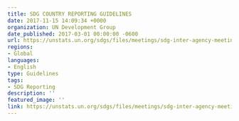 ```yaml
---
title: SDG COUNTRY REPORTING GUIDELINES
date: 2017-11-15 14:09:34 +0000
organization: UN Development Group
date_published: 2017-03-01 00:00:00 -0600
url: https://unstats.un.org/sdgs/files/meetings/sdg-inter-agency-meeting-2017/8.UNDG%20WG%20on%20SD-SDG%20Country%20Reporting%20Guidelines.pdf
regions:
- Global
languages:
- English
type: Guidelines
tags:
- SDG Reporting
description: ''
featured_image: ''
link: https://unstats.un.org/sdgs/files/meetings/sdg-inter-agency-meeting-2017/8.UNDG%20WG%20on%20SD-SDG%20Country%20Reporting%20Guidelines.pdf
---
```

